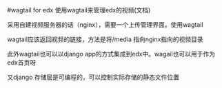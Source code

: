 #wagtail for edx
使用wagtail来管理edx的视频(文档)

采用自建视频服务器的话（nginx），需要一个上传管理界面。使用wagtail

wagtail应该返回视频的链接，方法是将/media 指向nginx指向的视频目录

此外wagtail也可以以django app的方式集成到edx中。wagail也可以用于作为edx首页呀

又django 存储层是可编程的，可以控制实际存储的静态文件位置


